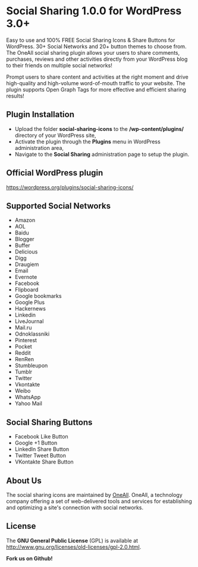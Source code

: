 # Social Sharing 1.0.0 for WordPress 3.0+
Easy to use and 100% FREE Social Sharing Icons & Share Buttons for WordPress. 30+ Social Networks and 20+ button themes to choose from.
The OneAll social sharing plugin allows your users to share comments, purchases, reviews and other activities directly from your WordPress 
blog to their friends on multiple social networks!

Prompt users to share content and activities at the right moment and drive high-quality and high-volume word-of-mouth traffic to your website. 
The plugin supports Open Graph Tags for more effective and efficient sharing results!

## Plugin Installation
* Upload the folder **social-sharing-icons** to the **/wp-content/plugins/** directory of your WordPress site,
* Activate the plugin through the **Plugins** menu in WordPress administration area,
* Navigate to the **Social Sharing** administration page to setup the plugin.


## Official WordPress plugin
https://wordpress.org/plugins/social-sharing-icons/

## Supported Social Networks
* Amazon
* AOL
* Baidu
* Blogger
* Buffer
* Delicious
* Digg
* Draugiem
* Email
* Evernote
* Facebook
* Flipboard
* Google bookmarks
* Google Plus
* Hackernews
* Linkedin
* LiveJournal
* Mail.ru
* Odnoklassniki
* Pinterest
* Pocket
* Reddit
* RenRen
* Stumbleupon
* Tumblr
* Twitter
* Vkontakte
* Weibo
* WhatsApp
* Yahoo Mail


##  Social Sharing Buttons
* Facebook Like Button
* Google +1 Button
* LinkedIn Share Button
* Twitter Tweet Button
* VKontakte Share Button


## About Us
The social sharing icons are maintained by [OneAll](http://www.oneall.com/). OneAll, a technology company offering a set of 
web-delivered tools and services for establishing and optimizing a site's connection with social networks.

## License
The **GNU General Public License** (GPL) is available at http://www.gnu.org/licenses/old-licenses/gpl-2.0.html.

**Fork us on Github!**
